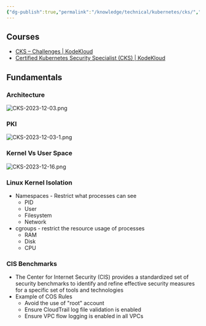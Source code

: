 ```yaml
---
{"dg-publish":true,"permalink":"/knowledge/technical/kubernetes/cks/","noteIcon":""}
---
```



## Courses
- [CKS – Challenges | KodeKloud](https://kodekloud.com/courses/cks-challenges/)
- [Certified Kubernetes Security Specialist (CKS) | KodeKloud](https://kodekloud.com/courses/certified-kubernetes-security-specialist-cks/)
## Fundamentals
### Architecture
![CKS-2023-12-03.png](/img/user/Attachments/CKS-2023-12-03.png)
### PKI
![CKS-2023-12-03-1.png](/img/user/Attachments/CKS-2023-12-03-1.png)
### Kernel Vs User Space
![CKS-2023-12-16.png](/img/user/Attachments/CKS-2023-12-16.png)
### Linux Kernel Isolation
- Namespaces - Restrict what processes can see
	- PID
	- User
	- Filesystem
	- Network
- cgroups - restrict the resource usage of processes
	- RAM
	- Disk
	- CPU
### CIS Benchmarks
- The Center for Internet Security (CIS) provides a standardized set of security benchmarks to identify and refine effective security measures for a specific set of tools and technologies
- Example of COS Rules
	- Avoid the use of "root" account
	- Ensure CloudTrail log file validation is enabled
	- Ensure VPC flow logging is enabled in all VPCs
	